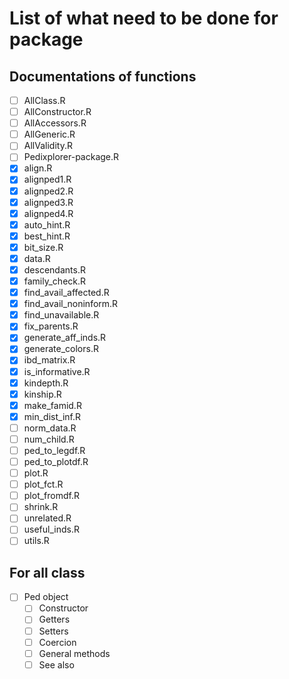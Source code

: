 # List of what need to be done for package

## Documentations of functions

- [ ] AllClass.R
- [ ] AllConstructor.R
- [ ] AllAccessors.R
- [ ] AllGeneric.R
- [ ] AllValidity.R
- [ ] Pedixplorer-package.R
- [x] align.R
- [x] alignped1.R
- [x] alignped2.R
- [x] alignped3.R
- [x] alignped4.R
- [x] auto_hint.R
- [x] best_hint.R
- [x] bit_size.R
- [x] data.R
- [x] descendants.R
- [x] family_check.R
- [x] find_avail_affected.R
- [x] find_avail_noninform.R
- [x] find_unavailable.R
- [x] fix_parents.R
- [x] generate_aff_inds.R
- [x] generate_colors.R
- [x] ibd_matrix.R
- [x] is_informative.R
- [x] kindepth.R
- [x] kinship.R
- [x] make_famid.R
- [x] min_dist_inf.R
- [ ] norm_data.R
- [ ] num_child.R
- [ ] ped_to_legdf.R
- [ ] ped_to_plotdf.R
- [ ] plot.R
- [ ] plot_fct.R
- [ ] plot_fromdf.R
- [ ] shrink.R
- [ ] unrelated.R
- [ ] useful_inds.R
- [ ] utils.R

## For all class

- [ ] Ped object
  - [ ] Constructor
  - [ ] Getters
  - [ ] Setters
  - [ ] Coercion
  - [ ] General methods
  - [ ] See also